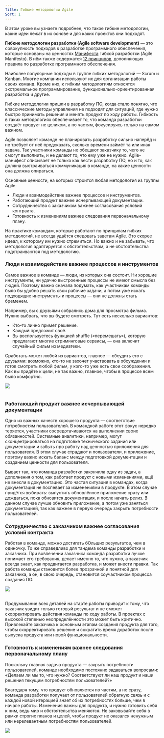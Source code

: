 ```yaml
---
Title: Гибкие методологии Agile
Sort: 1
---
```


В этом уроке вы узнаете подробнее, что такое гибкие методологии, какие идеи лежат в их основе и для каких проектов они подходят.

**Гибкие методологии разработки (Agile software development)** — это совокупность подходов к разработке программного обеспечения, которые основаны на ценностях [Манифеста](https://www.agilealliance.org/agile101/the-agile-manifesto/) гибкой разработки (Agile Manifesto). В нём также содержатся [12 принципов](https://www.agilealliance.org/agile101/12-principles-behind-the-agile-manifesto/), дополняющих правила по разработке программного обеспечения.

Наиболее популярные подходы в группе гибких методологий — Scrum и Kanban. Многие компании используют их для организации работы своих команд. Кроме них, к гибким методологиям относятся экстремальное программирование, функционально-ориентированная разработка и другие.

Гибкие методологии пришли в разработку ПО, когда стало понятно, что классические методы управления не подходят для ситуаций, где нужно быстро принимать решения и менять продукт по ходу работы. Гибкость в таких методологиях обеспечивает то, что команда разработки создаёт продукт не целиком, а по частям, фокусируясь только на самом важном.

Agile позволяет команде не планировать разработку сильно наперёд и не требует от неё предсказать, сколько времени займёт та или иная задача. Так участники команды не обещают заказчику то, чего не смогут выполнить, и не делают то, что ему уже не нужно. Agile-манифест описывает не только как вести разработку ПО, но и то, как должна выстраиваться коммуникация в команде, на какие ценности она должна опираться.

Основные ценности, на которых строится любая методология из группы Agile:
- Люди и взаимодействие важнее процессов и инструментов.
- Работающий продукт важнее исчерпывающей документации.
- Сотрудничество с заказчиком важнее согласования условий контракта.
- Готовность к изменениям важнее следования первоначальному плану.

На практике командам, которые работают по принципам гибких методологий, не всегда удаётся следовать заветам Agile. Это скорее идеал, к которому им нужно стремиться. Но важно и не забывать, что методология адаптируется к обстоятельствам, а не обстоятельства подстраиваются под методологию.

### Люди и взаимодействие важнее процессов и инструментов

Самое важное в команде — люди, из которых она состоит. Ни хорошие инструменты, ни удачно выстроенные процессы не имеют смысла без людей. Поэтому важно сначала подумать, как участникам команды было бы удобно решать свои рабочие задачи, а потом уже искать подходящие инструменты и процессы — они не должны стать бременем.

Например, вы с друзьями собрались дома для просмотра фильма. Нужно выбрать, что вы будете смотреть. Тут есть несколько вариантов:
- Кто-то лично примет решение.
- Каждый предложит своё.
- Вы воспользуетесь функцией shuffle («перемешать»), которую предлагают многие стриминговые сервисы, — она включит случайный фильм из медиатеки.

Сработать может любой из вариантов, главное — обсудить его с друзьями: возможно, кто-то не захочет участвовать в обсуждении и готов смотреть любой фильм, у кого-то уже есть свои соображения. Как вы придёте к цели, не так важно, главное, чтобы в процессе всем было комфортно.

<img src="%base_url%/images/S1-T4-T5-04_1656424252.png"/>
<br><br>

### Работающий продукт важнее исчерпывающей документации

Одно из важных качеств хорошего продукта — соответствие потребностям пользователей. В командной работе этот фокус нередко теряется, участники сосредотачиваются на выполнении своих обязанностей. Системные аналитики, например, могут сконцентрироваться на подготовке технического задания или документации и забыть про работу над ценностью приложения для пользователя. В этом случае страдают и пользователи, и приложение, поэтому важно искать баланс между подготовкой документации и созданием ценности для пользователя.

Бывает так, что команда разработки закончила одну из задач, а дополнения о том, как работает продукт с новыми изменениями, ещё не внесли в документацию. Это частая ситуация в командах, когда документация не поспевает за изменениями в продукте. В этом случае придётся выбирать: выпустить обновлённое приложение сразу или дождаться, пока обновится документация, и после начать релиз. В данном случае лучше обновить приложение, а потом уже заняться документацией, так как важнее в первую очередь закрыть потребности пользователей.

### Сотрудничество с заказчиком важнее согласования условий контракта

Работая в команде, можно достигать бОльших результатов, чем в одиночку. То же справедливо для тандема команды разработки и заказчика. При вовлечении заказчика команда разработки лучше понимает его требования, делает именно то, что нужно, а заказчик всегда знает, как продвигается разработка, и может внести правки. Так работа команды становится более прозрачной и понятной для заказчика, а он, в свою очередь, становится соучастником процесса создания ПО.

<img src="%base_url%/images/S1-T4-T5-05_1656424418.png"/>
<br><br>

Продумывание всех деталей на старте работы приводит к тому, что заказчик увидит только готовый результат и не сможет скорректировать действия команды по ходу работы. В проектах с высокой степенью неопределённости это может быть критично. Привлекайте заказчика к основным этапам создания продукта для того, чтобы скорректировать решение и сократить время доработок после выпуска продукта или новой функциональности.

### Готовность к изменениям важнее следования первоначальному плану

Поскольку главная задача продукта — закрыть потребности пользователей, команде необходимо постоянно задаваться вопросами: «Делаем ли мы то, что нужно? Соответствуют ли наш продукт и наши решения текущим потребностям пользователей?»

Благодаря тому, что продукт обновляется по частям, а не сразу, команда разработки получает от пользователей обратную связь и с каждой новой итерацией знает об их потребностях больше, чем в начале работы. Изменения важны для продукта, и нужно готовить себя к ним, ведь мир и обстоятельства меняются. Не заковывайте себя в рамки строгих планов и целей, чтобы продукт не оказался ненужным или нерелевантным потребностям пользователей.

<img src="%base_url%/images/S1-T4-T5-06_1656424503.png"/>
<br><br>


